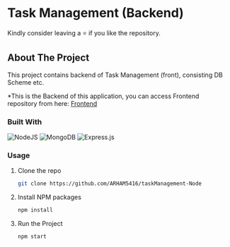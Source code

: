 # Task Management (Backend)
Kindly consider leaving a :star: if you like the repository.

## About The Project

This project contains backend of Task Management (front), consisting DB Scheme etc.

*This is the Backend of this application, you can access Frontend repository from here: [Frontend](https://github.com/ARHAM5416/taskManagement-front)

### Built With

![NodeJS](https://img.shields.io/badge/node.js-6DA55F?style=for-the-badge&logo=node.js&logoColor=white)
![MongoDB](https://img.shields.io/badge/MongoDB-%234ea94b.svg?style=for-the-badge&logo=mongodb&logoColor=white)
![Express.js](https://img.shields.io/badge/express.js-%23404d59.svg?style=for-the-badge&logo=express&logoColor=%2361DAFB)


### Usage

1. Clone the repo
   ```sh
   git clone https://github.com/ARHAM5416/taskManagement-Node
   ```
2. Install NPM packages
   ```sh
   npm install
   ```
3. Run the Project
   ```sh
   npm start
   ```
